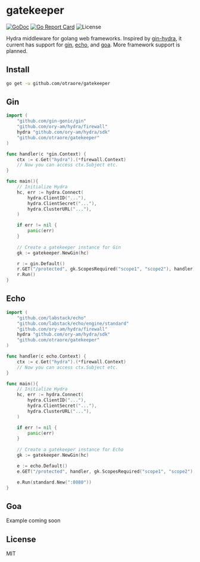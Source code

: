 # gatekeeper
[![GoDoc](https://godoc.org/github.com/otraore/gatekeeper?status.svg)](https://godoc.org/github.com/otraore/gatekeeper)
[![Go Report Card](https://goreportcard.com/badge/github.com/otraore/gatekeeper)](https://goreportcard.com/report/github.com/otraore/gatekeeper)
![License](https://img.shields.io/badge/License-MIT-blue.svg)

Hydra middleware for golang web frameworks. Inspired by [gin-hydra](https://github.com/janekolszak/gin-hydra), it current has support for [gin](https://github.com/gin-gonic/gin), [echo](https://github.com/labstack/echo), and [goa](https://github.com/goadesign/goa). More framework support is planned.

## Install
``` bash
go get -u github.com/otraore/gatekeeper
```

## Gin
``` go
import (
    "github.com/gin-gonic/gin"
    "github.com/ory-am/hydra/firewall"
    hydra "github.com/ory-am/hydra/sdk"
    "github.com/otraore/gatekeeper"
)

func handler(c *gin.Context) {
	ctx := c.Get("hydra").(*firewall.Context)
	// Now you can access ctx.Subject etc.
}

func main(){
	// Initialize Hydra
	hc, err := hydra.Connect(
		hydra.ClientID("..."),
		hydra.ClientSecret("..."),
		hydra.ClusterURL("..."),
	)

	if err != nil {
		panic(err)
	}
	
	// Create a gatekeeper instance for Gin
	gk := gatekeeper.NewGin(hc)

 	r := gin.Default()
	r.GET("/protected", gk.ScopesRequired("scope1", "scope2"), handler)
	r.Run()
}
```
## Echo
``` go
import (
    "github.com/labstack/echo"
    "github.com/labstack/echo/engine/standard"
    "github.com/ory-am/hydra/firewall"
    hydra "github.com/ory-am/hydra/sdk"
    "github.com/otraore/gatekeeper"
)

func handler(c echo.Context) {
	ctx := c.Get("hydra").(*firewall.Context)
	// Now you can access ctx.Subject etc.
}

func main(){
	// Initialize Hydra
	hc, err := hydra.Connect(
		hydra.ClientID("..."),
		hydra.ClientSecret("..."),
		hydra.ClusterURL("..."),
	)

	if err != nil {
		panic(err)
	}
	
	// Create a gatekeeper instance for Echo
	gk := gatekeeper.NewGin(hc)

 	e := echo.Default()
	e.GET("/protected", handler, gk.ScopesRequired("scope1", "scope2"),)

	e.Run(standard.New(":8080"))
}
```
## Goa

Example coming soon

## License

MIT